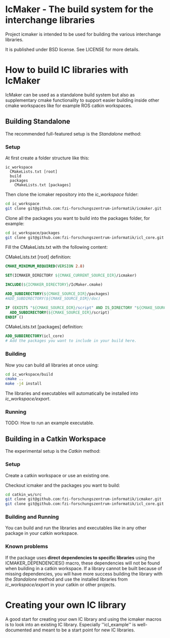 IcMaker - The build system for the interchange libraries
========================================================

Project icmaker is intended to be used for building the various interchange
libraries.

It is published under BSD license. See LICENSE for more details.

How to build IC libraries with IcMaker
======================================

IcMaker can be used as a standalone build system but also as supplementary
cmake functionality to support easier building inside other cmake workspaces
like for example ROS catkin workspaces.


Building Standalone
-------------------

The recommended full-featured setup is the _Standalone_ method:

### Setup

At first create a folder structure like this:
```
ic_workspace
  CMakeLists.txt [root]
  build
  packages
    CMakeLists.txt [packages]
```

Then clone the icmaker repository into the _ic_workspace_ folder:
```bash
cd ic_workspace
git clone git@github.com:fzi-forschungszentrum-informatik/icmaker.git
```

Clone all the packages you want to build into the packages folder, for example:
```bash
cd ic_workspace/packages
git clone git@github.com:fzi-forschungszentrum-informatik/icl_core.git
```

Fill the CMakeLists.txt with the following content:

CMakeLists.txt [root] definition:
```cmake
CMAKE_MINIMUM_REQUIRED(VERSION 2.8)

SET(ICMAKER_DIRECTORY ${CMAKE_CURRENT_SOURCE_DIR}/icmaker)

INCLUDE(${ICMAKER_DIRECTORY}/IcMaker.cmake)

ADD_SUBDIRECTORY(${CMAKE_SOURCE_DIR}/packages)
#ADD_SUBDIRECTORY(${CMAKE_SOURCE_DIR}/doc)

IF (EXISTS "${CMAKE_SOURCE_DIR}/script" AND IS_DIRECTORY "${CMAKE_SOURCE_DIR}/script")
  ADD_SUBDIRECTORY(${CMAKE_SOURCE_DIR}/script)
ENDIF ()
```


CMakeLists.txt [packages] definition:
```cmake
ADD_SUBDIRECTORY(icl_core)
# Add the packages you want to include in your build here.
```

### Building

Now you can build all libraries at once using:
```bash
cd ic_workspace/build
cmake ..
make -j4 install
```

The libraries and executables will automatically be installed into _ic_workspace/export_.

### Running

TODO: How to run an example executable.


Building in a Catkin Workspace
-----------------------------

The experimental setup is the _Catkin_ method:

### Setup

Create a catkin workspace or use an existing one.

Checkout icmaker and the packages you want to build:
```bash
cd catkin_ws/src
git clone git@github.com:fzi-forschungszentrum-informatik/icmaker.git
git clone git@github.com:fzi-forschungszentrum-informatik/icl_core.git
```

### Building and Running

You can build and run the libraries and executables like in any other package in
your catkin workspace.

### Known problems

If the package uses __direct dependencies to specific libraries__ using the
ICMAKER_DEPENDENCIES() macro, these dependencies will not be found when building
in a catkin workspace. If a library cannot be built because of missing
dependencies, you will have more success building the library with the
_Standalone_ method and use the installed libraries from _ic_workspace/export_
in your catkin or other projects.


Creating your own IC library
============================

A good start for creating your own IC library and using the icmaker macros is to look into an existing IC library. Especially ''icl_example'' is well-documented and meant to be a start point for new IC libraries.
